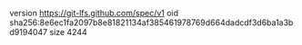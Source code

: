 version https://git-lfs.github.com/spec/v1
oid sha256:8e6ec1fa2097b8e81821134af385461978769d664dadcdf3d6ba1a3bd9194047
size 4244

